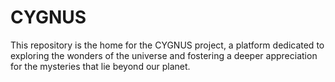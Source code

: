 # CYGNUS
This repository is the home for the CYGNUS project, a platform dedicated to exploring the wonders of the universe and fostering a deeper appreciation for the mysteries that lie beyond our planet.
